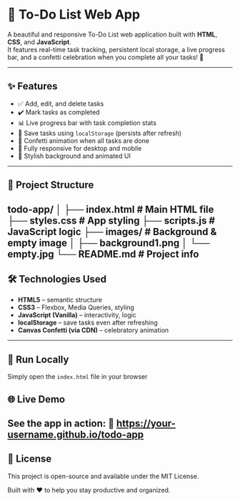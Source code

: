 # 📝 To-Do List Web App

A beautiful and responsive To-Do List web application built with **HTML**, **CSS**, and **JavaScript**.  
It features real-time task tracking, persistent local storage, a live progress bar, and a confetti celebration when you complete all your tasks! 🎉

---

## ✨ Features

- ✅ Add, edit, and delete tasks
- ✔️ Mark tasks as completed
- 📊 Live progress bar with task completion stats
- 💾 Save tasks using `localStorage` (persists after refresh)
- 🎉 Confetti animation when all tasks are done
- 📱 Fully responsive for desktop and mobile
- 🌄 Stylish background and animated UI

---

## 📁 Project Structure

todo-app/
│
├── index.html         # Main HTML file
├── styles.css         # App styling
├── scripts.js         # JavaScript logic
├── images/            # Background & empty image
│   ├── background1.png
│   └── empty.jpg
└── README.md          # Project info
---

## 🛠️ Technologies Used

- **HTML5** – semantic structure
- **CSS3** – Flexbox, Media Queries, styling
- **JavaScript (Vanilla)** – interactivity, logic
- **localStorage** – save tasks even after refreshing
- **Canvas Confetti (via CDN)** – celebratory animation

---
## 🚀 Run Locally

Simply open the `index.html` file in your browser

## 🌐 Live Demo

See the app in action:
🔗 https://your-username.github.io/todo-app
---
## 📜 License

This project is open-source and available under the MIT License.


Built with ❤️ to help you stay productive and organized.
